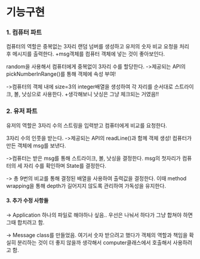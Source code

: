 # 기능구현

### 1. 컴퓨터 파트
컴퓨터의 역할은 중복없는 3자리 랜덤 넘버를 생성하고 유저의 숫자 비교 요청을
처리 후 메시지를 출력한다. +msg객체를 컴퓨터 객체에 넣는 것이 좋아보인다.

random을 사용해서 컴퓨터에게 중복없이 3자리 수를 할당한다.
->제공되는 API의 pickNumberInRange()를 통해 객체에 속성 부여! 

->컴퓨터의 객체 내에 size=3의 integer배열을 생성하여
각 자리를 순서대로 스트라이크, 볼, 낫싱으로 사용한다. +생각해보니 낫싱은
그냥 체크되는 거였음!! 

### 2. 유저 파트
유저의 역할은 3자리 수의 스트링을 입력받고 컴퓨터에게 비교를 요청한다.

3자리 수의 인풋을 받는다. 
->제공되는 API의 readLine()과 함께 객체 생성!
컴퓨터가 만든 객체에 msg를 보낸다.

->컴퓨터는 받은 msg를 통해 스트라이크, 볼, 낫싱을 결정한다.
msg의 첫자리가 컴퓨터의 세 자리 수를 확인하며 State를 결정한다.

-> 총 9번의 비교를 통해 결정된 배열을 사용하여 출력값을 결정한다.
이때 method wrapping을 통해 depth가 길어지지 않도록 관리하여 가독성을 
유지한다.

#### 3. 추가 수정 사항들
-> Application 하나의 파일로 해야하나 싶음.. 우선은 나눠서 하다가 
그냥 합쳐야 하면 그때 합치려고 함. 

-> Message class를 만들었음. 여기서 숫자 받으려고 했다가 
객체의 역할과 책임을 확실히 분리하는 것이 더 좋지 않을까 생각해서 
computer클래스에서 호출해서 사용하려고 함.